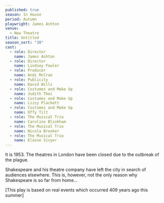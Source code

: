 ```yaml
---
published: true
season: In House
period: Autumn
playwright: James Ashton
venue: 
  - New Theatre
title: Untitled
season_sort: "30"
cast: 
  - role: Director
    name: James Ashton
  - role: Director
    name: Lindsey Fowler
  - role: Producer
    name: Andi McCrae
  - role: Publicity
    name: David Wills
  - role: Costumes and Make Up
    name: Judith Thei
  - role: Costumes and Make Up
    name: Lizzy Plackett
  - role: Costumes and Make Up
    name: Offy Tilt
  - role: The Musical Trio
    name: Caroline Blinkham
  - role: The Musical Trio
    name: Nicola Brooker
  - role: The Musical Trio
    name: Elaine Sivyer
---
```



It is 1953. The theatres in London have been closed due to the outbreak of the plague. 

Shakespeare and his theatre company have left the city in search of audiences elsewhere. This is, however, not the only reason why Shakespeare is so far from home...

[This play is based on real events which occurred 409 years ago this summer]
